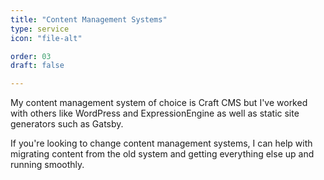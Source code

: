 ```yaml
---
title: "Content Management Systems"
type: service
icon: "file-alt"

order: 03
draft: false

---
```


My content management system of choice is Craft CMS but I've worked with others like WordPress and ExpressionEngine as well as static site generators such as Gatsby.

If you're looking to change content management systems, I can help with migrating content from the old system and getting everything else up and running smoothly.
